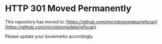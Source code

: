# HTTP 301 Moved Permanently

This repository has moved to: [https://github.com/microbiomedata/refscan](https://github.com/microbiomedata/refscan)

Please update your bookmarks accordingly.
